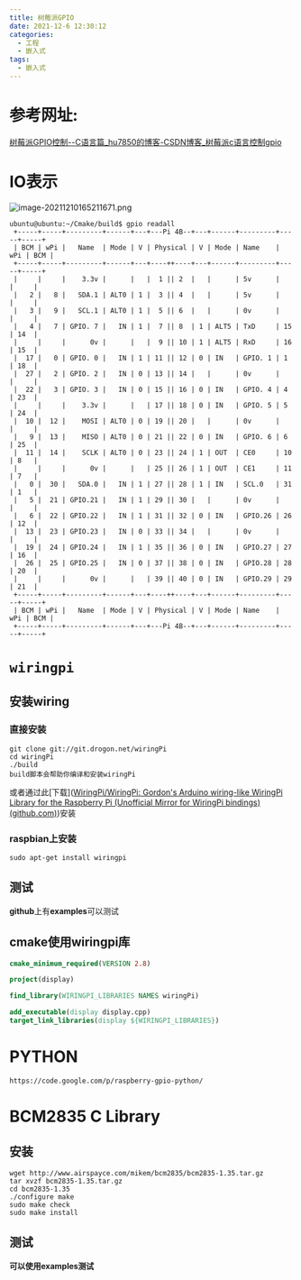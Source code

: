 ```yaml
---
title: 树莓派GPIO
date: 2021-12-6 12:30:12
categories:
  - 工程
  - 嵌入式
tags:
  - 嵌入式
---
```


# 参考网址:

[树莓派GPIO控制--C语言篇_hu7850的博客-CSDN博客_树莓派c语言控制gpio](https://blog.csdn.net/hu7850/article/details/51785560)

# IO表示

![image-20211210165211671.png](https://s2.loli.net/2021/12/10/wLfgq9kbRzoZD2a.png)



```shell
ubuntu@ubuntu:~/Cmake/build$ gpio readall
 +-----+-----+---------+------+---+---Pi 4B--+---+------+---------+-----+-----+
 | BCM | wPi |   Name  | Mode | V | Physical | V | Mode | Name    | wPi | BCM |
 +-----+-----+---------+------+---+----++----+---+------+---------+-----+-----+
 |     |     |    3.3v |      |   |  1 || 2  |   |      | 5v      |     |     |
 |   2 |   8 |   SDA.1 | ALT0 | 1 |  3 || 4  |   |      | 5v      |     |     |
 |   3 |   9 |   SCL.1 | ALT0 | 1 |  5 || 6  |   |      | 0v      |     |     |
 |   4 |   7 | GPIO. 7 |   IN | 1 |  7 || 8  | 1 | ALT5 | TxD     | 15  | 14  |
 |     |     |      0v |      |   |  9 || 10 | 1 | ALT5 | RxD     | 16  | 15  |
 |  17 |   0 | GPIO. 0 |   IN | 1 | 11 || 12 | 0 | IN   | GPIO. 1 | 1   | 18  |
 |  27 |   2 | GPIO. 2 |   IN | 0 | 13 || 14 |   |      | 0v      |     |     |
 |  22 |   3 | GPIO. 3 |   IN | 0 | 15 || 16 | 0 | IN   | GPIO. 4 | 4   | 23  |
 |     |     |    3.3v |      |   | 17 || 18 | 0 | IN   | GPIO. 5 | 5   | 24  |
 |  10 |  12 |    MOSI | ALT0 | 0 | 19 || 20 |   |      | 0v      |     |     |
 |   9 |  13 |    MISO | ALT0 | 0 | 21 || 22 | 0 | IN   | GPIO. 6 | 6   | 25  |
 |  11 |  14 |    SCLK | ALT0 | 0 | 23 || 24 | 1 | OUT  | CE0     | 10  | 8   |
 |     |     |      0v |      |   | 25 || 26 | 1 | OUT  | CE1     | 11  | 7   |
 |   0 |  30 |   SDA.0 |   IN | 1 | 27 || 28 | 1 | IN   | SCL.0   | 31  | 1   |
 |   5 |  21 | GPIO.21 |   IN | 1 | 29 || 30 |   |      | 0v      |     |     |
 |   6 |  22 | GPIO.22 |   IN | 1 | 31 || 32 | 0 | IN   | GPIO.26 | 26  | 12  |
 |  13 |  23 | GPIO.23 |   IN | 0 | 33 || 34 |   |      | 0v      |     |     |
 |  19 |  24 | GPIO.24 |   IN | 1 | 35 || 36 | 0 | IN   | GPIO.27 | 27  | 16  |
 |  26 |  25 | GPIO.25 |   IN | 0 | 37 || 38 | 0 | IN   | GPIO.28 | 28  | 20  |
 |     |     |      0v |      |   | 39 || 40 | 0 | IN   | GPIO.29 | 29  | 21  |
 +-----+-----+---------+------+---+----++----+---+------+---------+-----+-----+
 | BCM | wPi |   Name  | Mode | V | Physical | V | Mode | Name    | wPi | BCM |
 +-----+-----+---------+------+---+---Pi 4B--+---+------+---------+-----+-----+
```

# `wiringpi`

## 安装wiring

### 直接安装

```shell
git clone git://git.drogon.net/wiringPi
cd wiringPi
./build
build脚本会帮助你编译和安装wiringPi
```

或者通过此[下载]([WiringPi/WiringPi: Gordon's Arduino wiring-like WiringPi Library for the Raspberry Pi (Unofficial Mirror for WiringPi bindings) (github.com)](https://github.com/WiringPi/WiringPi))安装

### raspbian上安装

```shell
sudo apt-get install wiringpi
```

## 测试

**github**上有**examples**可以测试

## **cmake使用wiringpi**库

```cmake
cmake_minimum_required(VERSION 2.8)

project(display)

find_library(WIRINGPI_LIBRARIES NAMES wiringPi)

add_executable(display display.cpp)
target_link_libraries(display ${WIRINGPI_LIBRARIES})
```

# PYTHON

```
https://code.google.com/p/raspberry-gpio-python/
```

# BCM2835 C Library

## 安装

```
wget http://www.airspayce.com/mikem/bcm2835/bcm2835-1.35.tar.gz
tar xvzf bcm2835-1.35.tar.gz
cd bcm2835-1.35
./configure make
sudo make check
sudo make install
```

## 测试

**可以使用examples测试**

